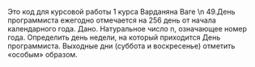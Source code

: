 Это код для курсовой работы 1 курса Варданяна Ваге \n
49.День программиста ежегодно отмечается на 256 день от начала
календарного года. Дано. Натуральное число n, означающее номер года.
Определить день недели, на который приходится День программиста.
Выходные дни (суббота и воскресенье) отметить «особым» образом.
